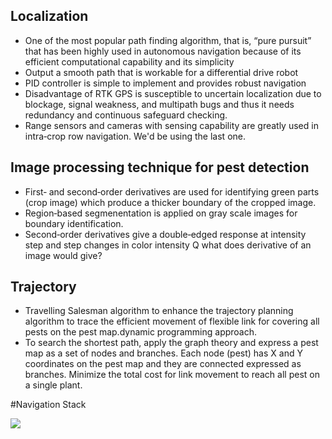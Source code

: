 ## Localization

- One of the most popular path finding algorithm, that is, “pure pursuit” that has been highly used in autonomous navigation because of its efficient computational capability and its simplicity
- Output a smooth path that is workable for a differential drive robot
- PID controller is simple to implement and provides robust navigation
- Disadvantage of RTK GPS is susceptible to uncertain localization due to blockage, signal weakness, and multipath bugs and thus it needs redundancy and continuous safeguard checking.
- Range sensors and cameras with sensing capability are greatly used in intra‐crop row navigation.
We'd be using the last one.

## Image processing technique for pest detection
- First‐ and second‐order derivatives are used for identifying green parts (crop image) which produce a thicker boundary of the cropped image.
- Region‐based segmenentation is applied on gray scale images for boundary identification.
- Second‐order derivatives give a double‐edged response at intensity step and step changes in color intensity 
Q what does derivative of an image would give? 
## Trajectory
- Travelling Salesman algorithm to enhance the trajectory planning algorithm to trace the efficient movement of flexible link for covering all pests on the pest map.dynamic programming approach.
- To search the shortest path, apply the graph theory and express a pest map as a set of nodes and branches. Each node (pest) has X and Y coordinates on the pest map and they are connected expressed as branches. Minimize the total cost for link movement to reach all pest on a single plant.

#Navigation Stack

![](https://github.com/akgcode/farmbot/blob/main/assets/Navigation_stack.jpg)
